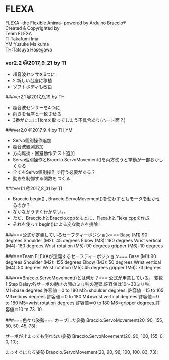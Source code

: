 # FLEXA
FLEXA -the Flexible Anima- powered by Arduino Braccio®<br>
Created & Copyrighted by<br>
Team FLEXA<br>
TI:Takafumi Imai<br>
YM:Yusuke Maikuma<br>
TH:Tatsuya Hasegawa<br>

### ver2.2 @2017_9_21 by TI<br>
* 超音波センサを6つに
* 2.新しい台座に移植
* ソフトボディも改良

###ver2.1 @2017_9_19 by TH
* 超音波センサーを4つに
* 向きを台座と一致させる
* 3番がたまに11cmを取ってしまう不具合あり(ハード面？)

###ver2.0  @2017_9_4  by TH,YM
* Servo個別操作追加
* 超音波観測追加
* 方向転換・回避動作テスト追加
* Servo個別操作とBraccio.ServoMovement()を両方使うと挙動が一部おかしくなる
* 全てをServo個別操作で行う必要がある？
* 動きを制御する関数をつくる

###ver1.1  @2017_8_31  by TI
* Braccio.begin() , Braccio.ServoMovement()を使わずともモータを動かせるのか？
* なかなかうまく行かない。。
* ただ、Braccio.hとBraccio.cppをもとに、Flexa.hとFlexa.cppを作成
* それを使ってbegin()による変な動きを排除！


###===公式が定義しているセーフティーポジション===
Base (M1):90 degrees
Shoulder (M2): 45 degrees
Elbow (M3): 180 degrees
Wrist vertical (M4): 180 degrees
Wrist rotation (M5): 90 degrees
gripper (M6): 10 degrees

###===Team FLEXAが定義するセーフティーポジション===
Base (M1):90 degrees
Shoulder (M2): 155 degrees
Elbow (M3): 50 degrees
Wrist vertical (M4): 50 degrees
Wrist rotation (M5): 45 degrees
gripper (M6): 73 degrees

###===Braccio.ServoMovement()とは何か？===
公式が用意している。
変数1:Step Delay:各サーボの動きの間のミリ秒の遅延.許容値は10〜30ミリ秒.
M1=base degrees.許容値＝0 to 180
M2=shoulder degrees. 許容値＝15 to 165
M3=elbow degrees.許容値＝0 to 180
M4=wrist vertical degrees.許容値＝0 to 180
M5=wrist rotation degrees.許容値＝0 to 180
M6=gripper degrees.許容値＝10 to 73. 10

###===色々な姿勢===
カーブした姿勢
Braccio.ServoMovement(20, 90, 155, 50, 50, 45, 73);

サーボが止まっても倒れない姿勢
Braccio.ServoMovement(20, 90, 100, 155, 0, 0, 10);

まっすぐになる姿勢
Braccio.ServoMovement(20, 90, 96, 100, 100, 83, 73);
